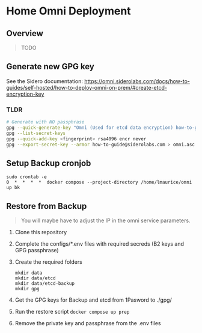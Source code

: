# Home Omni Deployment

## Overview

> TODO

## Generate new GPG key

See the Sidero documentation: <https://omni.siderolabs.com/docs/how-to-guides/self-hosted/how-to-deploy-omni-on-prem/#create-etcd-encryption-key>

### TLDR

```bash
# Generate with NO passphrase
gpg --quick-generate-key "Omni (Used for etcd data encryption) how-to-guide@siderolabs.com" rsa4096 cert never
gpg --list-secret-keys
gpg --quick-add-key <fingerprint> rsa4096 encr never
gpg --export-secret-key --armor how-to-guide@siderolabs.com > omni.asc
```

## Setup Backup cronjob

```
sudo crontab -e
0  *  *  *  *  docker compose --project-directory /home/lmaurice/omni up bk
```

## Restore from Backup

> You will maybe have to adjust the IP in the omni service parameters.

1. Clone this repository
2. Complete the configs/*.env files with required secreds (B2 keys and GPG passphrase)
3. Create the required folders

   ```
   mkdir data
   mkdir data/etcd
   mkdir data/etcd-backup
   mkdir gpg
   ```
4. Get the GPG keys for Backup and etcd from 1Pasword to ./gpg/
5. Run the restore script `docker compose up prep`
6. Remove the private key and passphrase from the .env files
